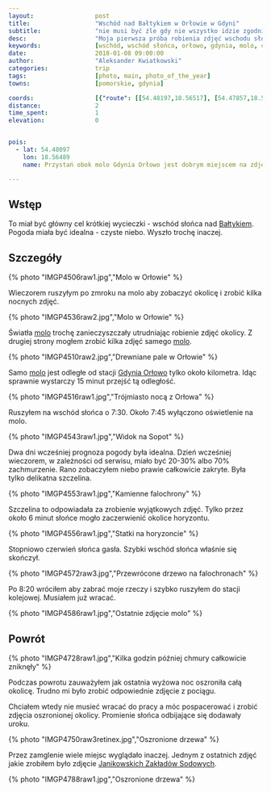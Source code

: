 ```yaml
---
layout:                 post
title:                  "Wschód nad Bałtykiem w Orłowie w Gdyni"
subtitle:               "nie musi być źle gdy nie wszystko idzie zgodnie z planem"
desc:                   "Moja pierwsza próba robienia zdjęć wschodu słońca nad Morzem Bałtyckim nie poszła zgodnie z planem. Większość nieba przykryły chmury. Na szczęście przez kilka minut czerwone promienie słońca przedostawały się przez szczelinę umożliwiając mi zrobienie wyjątkowych zdjęć."
keywords:               [wschód, wschód słońca, orłowo, gdynia, molo, czerwony]
date:                   2018-01-08 09:00:00
author:                 "Aleksander Kwiatkowski"
categories:             trip
tags:                   [photo, main, photo_of_the_year]
towns:                  [pomorskie, gdynia]

coords:                 [{"route": [[54.48197,18.56517], [54.47857,18.56380]], "type": "hike"}]
distance:               2
time_spent:             1
elevation:              0


pois:
  - lat: 54.48097
    lon: 18.56489
    name: Przystań obok molo Gdynia Orłowo jest dobrym miejscem na zdjęcia wschodu słońca w zimie

---
```


[wiki-orlowo-molo]: https://pl.wikipedia.org/wiki/Molo_w_Gdyni_Or%C5%82owie
[wiki-orlowo-klif]: https://pl.wikipedia.org/wiki/Klif_Or%C5%82owski
[wiki-morze-baltyckie]: https://pl.wikipedia.org/wiki/Morze_Ba%C5%82tyckie
[wiki-gdynia-orlowo-stacja]: https://pl.wikipedia.org/wiki/Gdynia_Or%C5%82owo
[wiki-janikosoda]: https://pl.wikipedia.org/wiki/Janikowskie_Zak%C5%82ady_Sodowe_%E2%80%9EJanikosoda%E2%80%9D

## Wstęp

To miał być główny cel krótkiej wycieczki - wschód słońca
nad [Bałtykiem][wiki-morze-baltyckie]. Pogoda miała być idealna -
czyste niebo. Wyszło trochę inaczej.

## Szczegóły

{% photo "IMGP4506raw1.jpg","Molo w Orłowie" %}

Wieczorem ruszyłym po zmroku na molo aby zobaczyć okolicę
i zrobić kilka nocnych zdjęć.

{% photo "IMGP4536raw2.jpg","Molo w Orłowie" %}

Światła [molo][wiki-orlowo-molo] trochę zanieczyszczały
utrudniając robienie zdjęć okolicy. Z drugiej strony mogłem zrobić
kilka zdjęć samego [molo][wiki-orlowo-molo].

{% photo "IMGP4510raw2.jpg","Drewniane pale w Orłowie" %}

Samo [molo][wiki-orlowo-molo] jest odległe od
stacji [Gdynia Orłowo][wiki-gdynia-orlowo-stacja] tylko około kilometra.
Idąc sprawnie wystarczy 15 minut przejść tą odległość.

{% photo "IMGP4516raw1.jpg","Trójmiasto nocą z Orłowa" %}

Ruszyłem na wschód słońca o 7:30. Około 7:45 wyłączono oświetlenie na molo.

{% photo "IMGP4543raw1.jpg","Widok na Sopot" %}

Dwa dni wcześniej prognoza pogody była idealna. Dzień wcześniej wieczorem,
w zależności od serwisu, miało być 20-30% albo 70% zachmurzenie. Rano
zobaczyłem niebo prawie całkowicie zakryte. Była tylko delikatna szczelina.

{% photo "IMGP4553raw1.jpg","Kamienne falochrony" %}

Szczelina to odpowiadała za zrobienie wyjątkowych zdjęć. Tylko przez około 6 minut
słońce mogło zaczerwienić okolice horyzontu.

{% photo "IMGP4556raw1.jpg","Statki na horyzoncie" %}

Stopniowo czerwień słońca gasła. Szybki wschód słońca właśnie się skończył.

{% photo "IMGP4572raw3.jpg","Przewrócone drzewo na falochronach" %}

Po 8:20 wróciłem aby zabrać moje rzeczy i szybko ruszyłem do
stacji kolejowej. Musiałem już wracać.

{% photo "IMGP4586raw1.jpg","Ostatnie zdjęcie molo" %}

## Powrót

{% photo "IMGP4728raw1.jpg","Kilka godzin później chmury całkowicie zniknęły" %}

Podczas powrotu zauważyłem jak ostatnia wyżowa noc oszroniła całą okolicę.
Trudno mi było zrobić odpowiednie zdjęcie z pociągu.

Chciałem wtedy nie musieć wracać do pracy a móc pospacerować i zrobić
zdjęcia oszronionej okolicy. Promienie słońca odbijające się dodawały uroku.

{% photo "IMGP4750raw3retinex.jpg","Oszronione drzewa" %}

Przez zamglenie wiele miejsc wyglądało inaczej. Jednym z ostatnich zdjęć
jakie zrobiłem było zdjęcie [Janikowskich Zakładów Sodowych][wiki-janikosoda].

{% photo "IMGP4788raw1.jpg","Oszronione drzewa" %}
